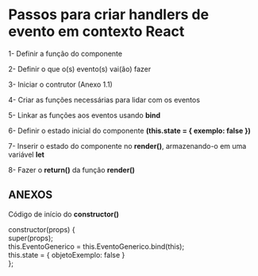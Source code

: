 <h1>Passos para criar handlers de evento em contexto React</h1>

<span>

1- Definir a função do componente

2- Definir o que o(s) evento(s) vai(ão) fazer

3- Iniciar o contrutor (Anexo 1.1)

4- Criar as funções necessárias para lidar com os eventos

5- Linkar as funções aos eventos usando <strong>bind</strong>

6- Definir o estado inicial do componente <strong>(this.state = { exemplo: false })</strong>

7- Inserir o estado do componente no <strong>render()</strong>, armazenando-o em uma variável <strong>let</strong>

8- Fazer o <strong>return()</strong> da função <strong>render()</strong> 

<span>

<h2>ANEXOS</h2>

<p>
Código de início do <strong>constructor()</strong>
<br>


constructor(props) {
    <br>
    super(props);
    <br>
    this.EventoGenerico = this.EventoGenerico.bind(this);
    <br>
    this.state = { objetoExemplo: false }
    <br>
};


</p>